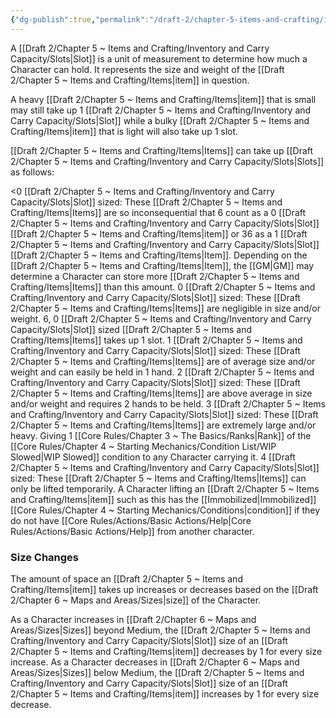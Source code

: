 ```yaml
---
{"dg-publish":true,"permalink":"/draft-2/chapter-5-items-and-crafting/inventory-and-carry-capacity/slots/"}
---
```


A [[Draft 2/Chapter 5 ~ Items and Crafting/Inventory and Carry Capacity/Slots\|Slot]] is a unit of measurement to determine how much a Character can hold. It represents the size and weight of the [[Draft 2/Chapter 5 ~ Items and Crafting/Items\|item]] in question.

A heavy [[Draft 2/Chapter 5 ~ Items and Crafting/Items\|item]] that is small may still take up 1 [[Draft 2/Chapter 5 ~ Items and Crafting/Inventory and Carry Capacity/Slots\|Slot]] while a bulky [[Draft 2/Chapter 5 ~ Items and Crafting/Items\|item]] that is light will also take up 1 slot.

[[Draft 2/Chapter 5 ~ Items and Crafting/Items\|Items]] can take up [[Draft 2/Chapter 5 ~ Items and Crafting/Inventory and Carry Capacity/Slots\|Slots]] as follows:

<0 [[Draft 2/Chapter 5 ~ Items and Crafting/Inventory and Carry Capacity/Slots\|Slot]] sized: These [[Draft 2/Chapter 5 ~ Items and Crafting/Items\|Items]] are so inconsequential that 6 count as a 0 [[Draft 2/Chapter 5 ~ Items and Crafting/Inventory and Carry Capacity/Slots\|Slot]] [[Draft 2/Chapter 5 ~ Items and Crafting/Items\|item]] or 36 as a 1 [[Draft 2/Chapter 5 ~ Items and Crafting/Inventory and Carry Capacity/Slots\|Slot]] [[Draft 2/Chapter 5 ~ Items and Crafting/Items\|Item]]. Depending on the [[Draft 2/Chapter 5 ~ Items and Crafting/Items\|Item]], the [[GM\|GM]] may determine a Character can store more [[Draft 2/Chapter 5 ~ Items and Crafting/Items\|Items]] than this amount.
0 [[Draft 2/Chapter 5 ~ Items and Crafting/Inventory and Carry Capacity/Slots\|Slot]] sized: These [[Draft 2/Chapter 5 ~ Items and Crafting/Items\|Items]] are negligible in size and/or weight. 6, 0 [[Draft 2/Chapter 5 ~ Items and Crafting/Inventory and Carry Capacity/Slots\|Slot]] sized [[Draft 2/Chapter 5 ~ Items and Crafting/Items\|Items]] takes up 1 slot.
1 [[Draft 2/Chapter 5 ~ Items and Crafting/Inventory and Carry Capacity/Slots\|Slot]] sized: These [[Draft 2/Chapter 5 ~ Items and Crafting/Items\|Items]] are of average size and/or weight and can easily be held in 1 hand.
2 [[Draft 2/Chapter 5 ~ Items and Crafting/Inventory and Carry Capacity/Slots\|Slot]] sized: These [[Draft 2/Chapter 5 ~ Items and Crafting/Items\|Items]] are above average in size and/or weight and requires 2 hands to be held.
3 [[Draft 2/Chapter 5 ~ Items and Crafting/Inventory and Carry Capacity/Slots\|Slot]] sized: These [[Draft 2/Chapter 5 ~ Items and Crafting/Items\|Items]] are extremely large and/or heavy. Giving 1 [[Core Rules/Chapter 3 ~ The Basics/Ranks\|Rank]] of the [[Core Rules/Chapter 4 ~ Starting Mechanics/Condition List/WIP Slowed\|WIP Slowed]] condition to any Character carrying it.
4 [[Draft 2/Chapter 5 ~ Items and Crafting/Inventory and Carry Capacity/Slots\|Slot]] sized: These [[Draft 2/Chapter 5 ~ Items and Crafting/Items\|Items]] can only be lifted temporarily. A Character lifting an [[Draft 2/Chapter 5 ~ Items and Crafting/Items\|item]] such as this has the [[Immobilized\|Immobilized]] [[Core Rules/Chapter 4 ~ Starting Mechanics/Conditions\|condition]] if they do not have [[Core Rules/Actions/Basic Actions/Help\|Core Rules/Actions/Basic Actions/Help]] from another character.

### Size Changes
The amount of space an [[Draft 2/Chapter 5 ~ Items and Crafting/Items\|item]] takes up increases or decreases based on the [[Draft 2/Chapter 6 ~ Maps and Areas/Sizes\|size]] of the Character.

As a Character increases in [[Draft 2/Chapter 6 ~ Maps and Areas/Sizes\|Sizes]] beyond Medium, the [[Draft 2/Chapter 5 ~ Items and Crafting/Inventory and Carry Capacity/Slots\|Slot]] size of an [[Draft 2/Chapter 5 ~ Items and Crafting/Items\|item]] decreases by 1 for every size increase.
As a Character decreases in [[Draft 2/Chapter 6 ~ Maps and Areas/Sizes\|Sizes]] below Medium, the [[Draft 2/Chapter 5 ~ Items and Crafting/Inventory and Carry Capacity/Slots\|Slot]] size of an [[Draft 2/Chapter 5 ~ Items and Crafting/Items\|item]] increases by 1 for every size decrease.